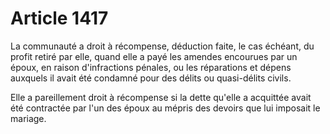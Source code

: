 # Article 1417

La communauté a droit à récompense, déduction faite, le cas échéant, du profit retiré par elle, quand elle a payé les amendes encourues par un époux, en raison d'infractions pénales, ou les réparations et dépens auxquels il avait été condamné pour des délits ou quasi-délits civils.

Elle a pareillement droit à récompense si la dette qu'elle a acquittée avait été contractée par l'un des époux au mépris des devoirs que lui imposait le mariage.
